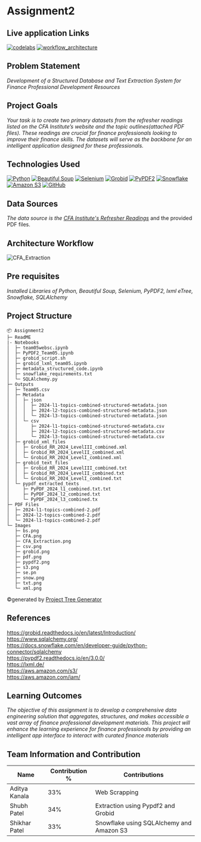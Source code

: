 # Assignment2

## Live application Links
[![codelabs](https://img.shields.io/badge/codelabs-4285F4?style=for-the-badge&logo=codelabs&logoColor=white)](https://codelabs-preview.appspot.com/?file_id=1H02nPi64xmAH9DNvVs2ri15O0f36IX3hWvasRI22rFc#0)
[![workflow_architecture](https://img.shields.io/badge/workflow_architecture-FC6600?style=for-the-badge&logo=jupyter&logoColor=white)](https://colab.research.google.com/drive/1U5TkNyjqhqrwY55DpaRgKcxTjDZOLemI#scrollTo=-Qt9Twsbjrjy)


## Problem Statement
*Development of a Structured Database and Text Extraction System for Finance Professional Development Resources*

## Project Goals
*Your task is to create two primary datasets from the refresher readings listed on the CFA Institute’s website and the topic outlines(attached PDF files). These readings are crucial for finance professionals looking to improve their finance skills. The datasets will serve as the backbone for an intelligent application designed for these professionals.*

## Technologies Used
[![Python](https://img.shields.io/badge/Python-FFD43B?style=for-the-badge&logo=python&logoColor=blue)](https://www.python.org/)
[![Beautiful Soup](https://img.shields.io/badge/beautiful_soup-109989?style=for-the-badge&logo=beautiful_soup&logoColor=white)](https://pypi.org/project/beautifulsoup4/)
[![Selenium](https://img.shields.io/badge/Selenium-39e75f?style=for-the-badge&logo=selenium&logoColor=blue)](https://www.selenium.dev/)
[![Grobid](https://img.shields.io/badge/grobid-909090?style=for-the-badge&logo=grobid&logoColor=blue)](https://grobid.readthedocs.io/en/latest/Introduction/)
[![PyPDF2](https://img.shields.io/badge/PyPDF2-123499?style=for-the-badge&logo=python&logoColor=blue)](https://pypi.org/project/PyPDF2/)
[![Snowflake](https://img.shields.io/badge/Snowflake-90e0ef?style=for-the-badge&logo=snowflake&logoColor=blue)](https://www.snowflake.com/en/)
[![Amazon S3](https://img.shields.io/badge/Amazon_S3-FF4B4B?style=for-the-badge&logo=Amazon_S3&logoColor=white)](https://aws.amazon.com/s3/)
[![GitHub](https://img.shields.io/badge/GitHub-100000?style=for-the-badge&logo=github&logoColor=white)](https://github.com/)

## Data Sources
*The data source is the [CFA Institute's Refresher Readings](https://www.cfainstitute.org/membership/professional-development/refresher-readings/#sort=%40refreadingcurriculumyear%20descending)* and the provided PDF files.

## Architecture Workflow
![CFA_Extraction](https://github.com/BigDataIA-Spring2024-Sec1-Team5/Assignment2/assets/114545333/93cb5f1c-d4c5-42ac-be78-ace7a1e334b4)

## Pre requisites
*Installed Libraries of Python, Beautiful Soup, Selenium, PyPDF2, lxml eTree, Snowflake, SQLAlchemy*

## Project Structure
```
📦 Assignment2
├─ ReadME
|- Notebooks
│  ├─ team05websc.ipynb
│  ├─ PyPDF2_Team05.ipynb
│  ├─ grobid_script.sh
│  ├─ grobid_lxml_team05.ipynb
│  ├─ metadata_structured_code.ipynb
│  ├─ snowflake_requirements.txt
│  └─ SQLAlchemy.py
├─ Outputs
│  ├─ Team05.csv
│  ├─ Metadata
│  │  ├─ json
│  │  │  ├─ 2024-l1-topics-combined-structured-metadata.json
│  │  │  ├─ 2024-l2-topics-combined-structured-metadata.json
│  │  │  └─ 2024-l3-topics-combined-structured-metadata.json
│  │  └─ csv
│  │     ├─ 2024-l1-topics-combined-structured-metadata.csv
│  │     ├─ 2024-l2-topics-combined-structured-metadata.csv
│  │     └─ 2024-l3-topics-combined-structured-metadata.csv
│  ├─ grobid_xml_files
│  │  ├─ Grobid_RR_2024_LevelIII_combined.xml
│  │  ├─ Grobid_RR_2024_LevelII_combined.xml
│  │  └─ Grobid_RR_2024_LevelI_combined.xml
│  ├─ grobid_text_files
│  │  ├─ Grobid_RR_2024_LevelIII_combined.txt
│  │  ├─ Grobid_RR_2024_LevelII_combined.txt
│  │  └─ Grobid_RR_2024_LevelI_combined.txt
│  └─ pypdf_extracted_texts
│     ├─ PyPDF_2024_l1_combined.txt.txt
│     ├─ PyPDF_2024_l2_combined.txt
│     └─ PyPDF_2024_l3_combined.tx
├─ PDF Files
│  ├─ 2024-l1-topics-combined-2.pdf
│  ├─ 2024-l2-topics-combined-2.pdf
│  └─ 2024-l1-topics-combined-2.pdf
└─ Images
   ├─ bs.png
   ├─ CFA.png
   ├─ CFA_Extraction.png
   ├─ csv.png
   ├─ grobid.png
   ├─ pdf.png
   ├─ pypdf2.png
   ├─ s3.png
   ├─ se.pn
   ├─ snow.png
   ├─ txt.png
   └─ xml.png
```
©generated by [Project Tree Generator](https://woochanleee.github.io/project-tree-generator)

## References
https://grobid.readthedocs.io/en/latest/Introduction/ <br>
https://www.sqlalchemy.org/ <br>
https://docs.snowflake.com/en/developer-guide/python-connector/sqlalchemy  <br>
https://pypdf2.readthedocs.io/en/3.0.0/ <br>
https://lxml.de/  <br>
https://aws.amazon.com/s3/   <br>
https://aws.amazon.com/iam/

## Learning Outcomes
*The objective of this assignment is to develop a comprehensive data engineering solution that aggregates, structures, and makes accessible a vast array of finance professional development materials. This project will enhance the learning experience for finance professionals by providing an intelligent app interface to interact with curated finance materials*

## Team Information and Contribution 

Name | Contribution %| Contributions |
--- |--- | --- |
Aditya Kanala | 33% | Web Scrapping|
Shubh Patel | 34% | Extraction using Pypdf2 and Grobid |
Shikhar Patel | 33% | Snowflake using SQLAlchemy and Amazon S3 |
